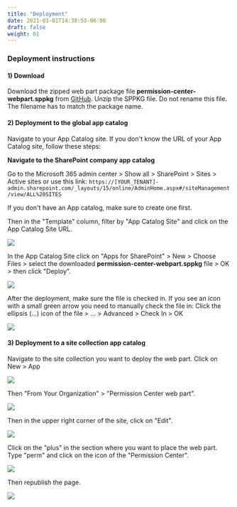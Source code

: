 ```yaml
---
title: "Deployment"
date: 2021-03-01T14:38:53-06:00
draft: false
weight: 01
---
```


### Deployment instructions

#### 1) Download

Download the zipped web part package file **permission-center-webpart.sppkg** from [GitHub](https://github.com/WhizzyApps/SPO-Permission-Center-Web-Part/releases/download/V1.0.2/SharePoint-Package_sppkg.zip). Unzip the SPPKG file. Do not rename this file. The filename has to match the package name.

#### 2) Deployment to the global app catalog

Navigate to your App Catalog site. If you don't know the URL of your App Catalog site, follow these steps:

**Navigate to the SharePoint company app catalog**

Go to the Microsoft 365 admin center > Show all > SharePoint > Sites > Active sites or use this link: 
`https://[YOUR_TENANT]-admin.sharepoint.com/_layouts/15/online/AdminHome.aspx#/siteManagement/view/ALL%20SITES`

If you don't have an App catalog, make sure to create one first.

Then in the "Template" column, filter by "App Catalog Site" and click on the App Catalog Site URL.

![](/Deployment/images/01.png)

In the App Catalog Site click on "Apps for SharePoint" > New > Choose Files > select the downloaded **permission-center-webpart.sppkg** file > OK > then click "Deploy".

![](/Deployment/images/02.png)


After the deployment, make sure the file is checked in. If you see an icon with a small green arrow you need to manually check the file in: Click the ellipsis (…) icon of the file > … > Advanced > Check In > OK

![](/Deployment/images/03.png)


#### 3) Deployment to a site collection app catalog

Navigate to the site collection you want to deploy the web part. Click on New > App

![](/Deployment/images/04.png)


Then "From Your Organization" > "Permission Center web part".

![](/Deployment/images/05.png)


Then in the upper right corner of the site, click on "Edit".

![](/Deployment/images/06.png)


Click on the "plus" in the section where you want to place the web part. Type "perm" and click on the icon of the "Permission Center". 

![](/Deployment/images/07.png)

Then republish the page.

![](/Deployment/images/08.png)
